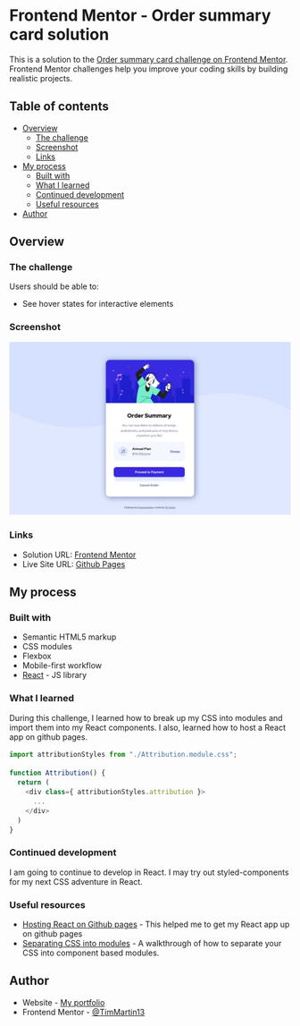# Frontend Mentor - Order summary card solution

This is a solution to the [Order summary card challenge on Frontend Mentor](https://www.frontendmentor.io/challenges/order-summary-component-QlPmajDUj). Frontend Mentor challenges help you improve your coding skills by building realistic projects. 

## Table of contents

- [Overview](#overview)
  - [The challenge](#the-challenge)
  - [Screenshot](#screenshot)
  - [Links](#links)
- [My process](#my-process)
  - [Built with](#built-with)
  - [What I learned](#what-i-learned)
  - [Continued development](#continued-development)
  - [Useful resources](#useful-resources)
- [Author](#author)


## Overview

### The challenge

Users should be able to:

- See hover states for interactive elements

### Screenshot

![Desktop](./public/images/screenshots/desktop_layout.jpg)


### Links

- Solution URL: [Frontend Mentor](https://your-solution-url.com)
- Live Site URL: [Github Pages](https://timmartin13-frontend-mentor.github.io/order-summary-component/)

## My process

### Built with

- Semantic HTML5 markup
- CSS modules
- Flexbox
- Mobile-first workflow
- [React](https://reactjs.org/) - JS library


### What I learned

During this challenge, I learned how to break up my CSS into modules and import them into my React components. I also, learned how to host a React app on github pages.

```js
import attributionStyles from "./Attribution.module.css";

function Attribution() {
  return (
    <div class={ attributionStyles.attribution }>
      ...
    </div>
  )
}
```

### Continued development

I am going to continue to develop in React. I may try out styled-components for my next CSS adventure in React.


### Useful resources

- [Hosting React on Github pages](https://www.c-sharpcorner.com/article/how-to-deploy-react-application-on-github-pages/) - This helped me to get my React app up on github pages
- [Separating CSS into modules](https://bootcamp.uxdesign.cc/using-css-modules-in-react-cc17f7c81247) - A walkthrough of how to separate your CSS into component based modules.


## Author

- Website - [My portfolio](https://timmartin13.github.io/react-portfolio/)
- Frontend Mentor - [@TimMartin13](https://www.frontendmentor.io/profile/TimMartin13)
